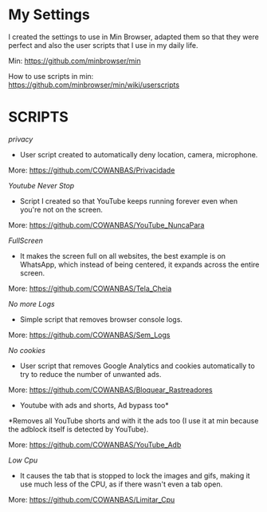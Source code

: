 # My Settings
I created the settings to use in Min Browser, adapted them so that they were perfect and also the user scripts that I use in my daily life.

Min: https://github.com/minbrowser/min

How to use scripts in min: https://github.com/minbrowser/min/wiki/userscripts

# SCRIPTS

*privacy*

* User script created to automatically deny location, camera, microphone.

More: https://github.com/COWANBAS/Privacidade

*Youtube Never Stop*

* Script I created so that YouTube keeps running forever even when you're not on the screen.

More: https://github.com/COWANBAS/YouTube_NuncaPara


*FullScreen*

* It makes the screen full on all websites, the best example is on WhatsApp, which instead of being centered, it expands across the entire screen.

More: https://github.com/COWANBAS/Tela_Cheia

*No more Logs*

* Simple script that removes browser console logs.

More: https://github.com/COWANBAS/Sem_Logs

*No cookies*

* User script that removes Google Analytics and cookies automatically to try to reduce the number of unwanted ads.

More: https://github.com/COWANBAS/Bloquear_Rastreadores

* Youtube with ads and shorts, Ad bypass too*

*Removes all YouTube shorts and with it the ads too (I use it at min because the adblock itself is detected by YouTube).

More: https://github.com/COWANBAS/YouTube_Adb

*Low Cpu*

* It causes the tab that is stopped to lock the images and gifs, making it use much less of the CPU, as if there wasn't even a tab open.

More: https://github.com/COWANBAS/Limitar_Cpu
